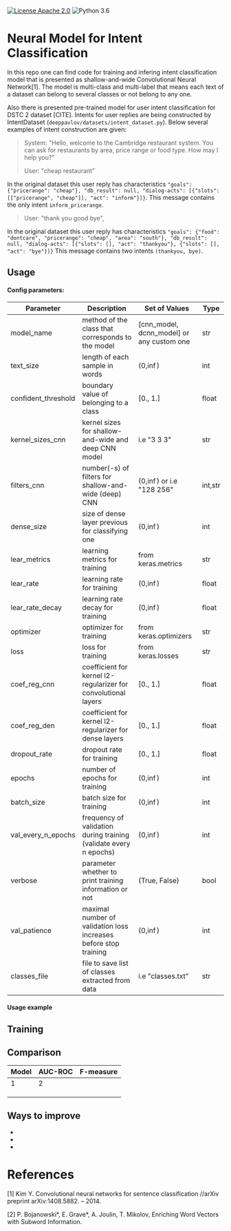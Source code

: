 [![License Apache 2.0](https://img.shields.io/badge/license-Apache%202.0-blue.svg)](/LICENSE.txt)
![Python 3.6](https://img.shields.io/badge/python-3.6-green.svg)

# Neural Model for Intent Classification

In this repo one can find code for training and infering intent classification model
that is presented as shallow-and-wide Convolutional Neural Network[1]. 
The model is multi-class and multi-label that means each text of a dataset 
can belong to several classes or not belong to any one.

Also there is presented pre-trained model for user intent classification for DSTC 2 dataset [CITE].
Intents for user replies are being constructed by IntentDataset (`deeppavlov/datasets/intent_dataset.py`).
Below several examples of intent construction are given:

> System: "Hello, welcome to the Cambridge restaurant system. You can ask for restaurants by area, price range or food type. How may I help you?"
>
> User: "cheap restaurant"

In the original dataset this user reply has characteristics
`"goals": {"pricerange": "cheap"}, "db_result": null, "dialog-acts": [{"slots": [["pricerange", "cheap"]], "act": "inform"}]}`.
This message contains the only intent `inform_pricerange`.

> User: "thank you good bye",

In the original dataset this user reply has characteristics 
`"goals": {"food": "dontcare", "pricerange": "cheap", "area": "south"}, "db_result": null, "dialog-acts": [{"slots": [], "act": "thankyou"}, {"slots": [], "act": "bye"}]}`
This message contains two intents `(thankyou, bye)`.


## Usage

#### Config parameters:  

|   Parameter         |  Description                                                      | Set of Values                                 | Type    |
|---------------------|-------------------------------------------------------------------|-----------------------------------------------|---------|
| model_name          | method of the class that corresponds to the model                 | \[cnn_model, dcnn_model\] or any custom one   | str     |
| text_size           | length of each sample in words                                    |  (0,$\inf$)                                   | int     |
| confident_threshold | boundary value of belonging to a class                            |   \[0., 1.\]                                  | float   |
| kernel_sizes_cnn    | kernel sizes for shallow-and-wide and deep CNN model              |  i.e "3 3 3"                                  | str     |
| filters_cnn         | number(-s) of filters for shallow-and-wide (deep) CNN             | (0,$\inf$) or i.e "128 256"                   | int,str |  
| dense_size          | size of dense layer previous for classifying one                  |    (0,$\inf$)                                 | int     |
| lear_metrics        | learning metrics for training                                     | from keras.metrics                            | str     |
| lear_rate           | learning rate for training                                        |    (0,$\inf$)                                 | float   |
| lear_rate_decay     | learning rate decay for training                                  |    (0,$\inf$)                                 | float   |
| optimizer           | optimizer for training                                            | from keras.optimizers                         | str     |
| loss                | loss for training                                                 | from keras.losses                             | str     |
| coef_reg_cnn        | coefficient for kernel l2-regularizer for convolutional layers    |   \[0., 1.\]                                  | float   |
| coef_reg_den        | coefficient for kernel l2-regularizer for dense layers            |   \[0., 1.\]                                  | float   |
| dropout_rate        | dropout rate for training                                         |   \[0., 1.\]                                  | float   |
| epochs              | number of epochs for training                                     |   (0,$\inf$)                                  |  int    |
| batch_size          | batch size for training                                           |   (0,$\inf$)                                  |  int    |
| val_every_n_epochs  | frequency of validation during training (validate every n epochs) |  (0,$\inf$)                                   |  int    |
| verbose             | parameter whether to print training information or not            |  (True, False)                                | bool    |
| val_patience        | maximal number of validation loss increases before stop training  |   (0,$\inf$)                                  |  int    |
| classes_file        | file to save list of classes extracted from data                  | i.e "classes.txt"                             | str     |


      
#### Usage example


## Training


## Comparison



|             Model                          |  AUC-ROC  | F-measure | 
|--------------------------------------------|-----------|-----------|
| 1                                          | 2         |           | 
|                                            |           |           | 
|                                            |           |           | 
|                                            |           |           |

## Ways to improve

* 
*
*

# References

[1] Kim Y. Convolutional neural networks for sentence classification //arXiv preprint arXiv:1408.5882. – 2014.

[2] P. Bojanowski*, E. Grave*, A. Joulin, T. Mikolov, Enriching Word Vectors with Subword Information.